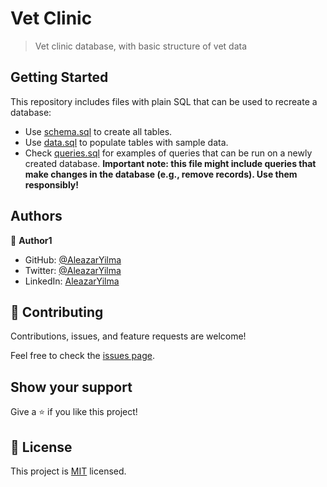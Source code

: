 # Vet Clinic 

> Vet clinic database, with basic structure of vet data


## Getting Started

This repository includes files with plain SQL that can be used to recreate a database:

- Use [schema.sql](./schema.sql) to create all tables.
- Use [data.sql](./data.sql) to populate tables with sample data.
- Check [queries.sql](./queries.sql) for examples of queries that can be run on a newly created database. **Important note: this file might include queries that make changes in the database (e.g., remove records). Use them responsibly!**


## Authors

👤 **Author1**

- GitHub: [@AleazarYilma](https://github.com/Agetuni)
- Twitter: [@AleazarYilma](https://twitter.com/YilmaAleazar)
- LinkedIn: [AleazarYilma](https://linkedin.com/in/Aleazaryilma)
## 🤝 Contributing

Contributions, issues, and feature requests are welcome!

Feel free to check the [issues page](../../issues/).

## Show your support

Give a ⭐️ if you like this project!

## 📝 License

This project is [MIT](./MIT.md) licensed.
